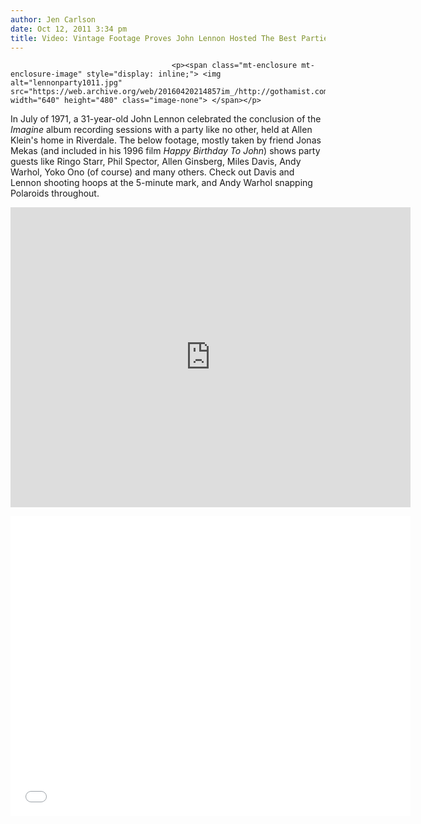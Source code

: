 ```yaml
---
author: Jen Carlson
date: Oct 12, 2011 3:34 pm
title: Video: Vintage Footage Proves John Lennon Hosted The Best Parties Ever
---
```


	
										<p><span class="mt-enclosure mt-enclosure-image" style="display: inline;"> <img alt="lennonparty1011.jpg" src="https://web.archive.org/web/20160420214857im_/http://gothamist.com/attachments/arts_jen/lennonparty1011.jpg" width="640" height="480" class="image-none"> </span></p>

<p>In July of 1971, a 31-year-old John Lennon celebrated the conclusion of the <em>Imagine</em> album recording sessions with a party like no other, held at Allen Klein&apos;s home in Riverdale. The below footage, mostly taken by friend Jonas Mekas (and included in his 1996 film <em>Happy Birthday To John</em>) shows party guests like Ringo Starr, Phil Spector, Allen Ginsberg, Miles Davis, Andy Warhol, Yoko Ono (of course) and many others. Check out Davis and Lennon shooting hoops at the 5-minute mark, and Andy Warhol snapping Polaroids throughout.</p>

<p><iframe width="640" height="480" src="https://web.archive.org/web/20160420214857if_/http://www.youtube.com/embed/NHFCGTqIr1g" frameborder="0" allowfullscreen></iframe></p>

<p><iframe width="640" height="480" src="//web.archive.org/web/20160420214857if_/http://www.youtube.com/embed/kGbkW_Ifc8Y" frameborder="0" allowfullscreen></iframe></p>					
										
									
				